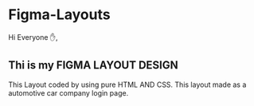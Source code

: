 # Figma-Layouts
<P> Hi Everyone ✋,</P>
<h2>Thi is my FIGMA LAYOUT DESIGN </h2>
<p>This Layout coded by using pure HTML AND CSS.
This layout made as a automotive car company login page.</p>
